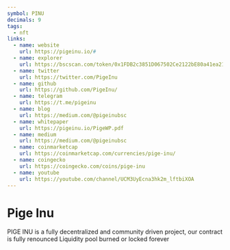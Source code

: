 ```yaml
---
symbol: PINU
decimals: 9
tags:
  - nft
links:
  - name: website
    url: https://pigeinu.io/#
  - name: explorer
    url: https://bscscan.com/token/0x1FDB2c3851D067502Ce2122bE80a41ea212949E2
  - name: twitter
    url: https://twitter.com/PigeInu
  - name: github
    url: https://github.com/PigeInu/
  - name: telegram
    url: https://t.me/pigeinu
  - name: blog
    url: https://medium.com/@pigeinubsc
  - name: whitepaper
    url: https://pigeinu.io/PigeWP.pdf
  - name: medium
    url: https://medium.com/@pigeinubsc
  - name: coinmarketcap
    url: https://coinmarketcap.com/currencies/pige-inu/
  - name: coingecko
    url: https://coingecko.com/coins/pige-inu
  - name: youtube
    url: https://youtube.com/channel/UCM3UyEcna3hk2m_lftbiXOA
---
```


# Pige Inu

PIGE INU is a fully decentralized and community driven project, our contract is fully renounced Liquidity pool burned or locked forever

